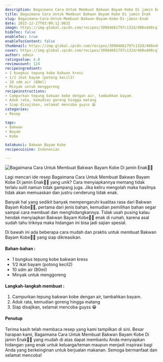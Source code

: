 ```yaml
---
description: Bagaimana Cara Untuk Membuat Bakwan Bayam Kobe Di jamin Enak"
title: Bagaimana Cara Untuk Membuat Bakwan Bayam Kobe Di jamin Enak
slug: Bagaimana-Cara-Untuk-Membuat-Bakwan-Bayam-Kobe-Di-jamin-Enak
date: 2022-12-27T03:09:12.063Z
image: https://img-global.cpcdn.com/recipes/30984661797c132d/400x400cq70/photo.jpg
hideToc: false
enableToc: true
enableTocContent: false
thumbnail: https://img-global.cpcdn.com/recipes/30984661797c132d/400x400cq70/photo.jpg
cover: https://img-global.cpcdn.com/recipes/30984661797c132d/400x400cq70/photo.jpg
author: admin
ratingvalue: 4.8
reviewcount: 124
recipeingredient:
- 1 bungkus tepung kobe bakwan kress
- 1/2 ikat bayam (potong kecil2)
- 10 sdm air (80ml)
- Minyak untuk menggoreng
recipeinstructions:
- Campurkan tepung bakwan kobe dengan air, tambahkan bayam.
- Aduk rata, kemudian goreng hingga matang
- Siap disajikan, selamat mencoba guyss 😁
categories:
- Resep

tags:
- Bakwan
- Bayam
- Kobe

katakunci: Bakwan Bayam Kobe
recipecuisine: Indonesian

---
```


![Bagaimana Cara Untuk Membuat Bakwan Bayam Kobe Di jamin Enak👩‍🍳](https://img-global.cpcdn.com/recipes/30984661797c132d/400x400cq70/photo.jpg)

Lagi mencari ide resep Bagaimana Cara Untuk Membuat Bakwan Bayam Kobe Di jamin Enak👩‍🍳 yang unik? Cara menyiapkannya memang tidak terlalu sulit namun tidak gampang juga. Jika keliru mengolah maka hasilnya tidak akan memuaskan dan justru cenderung tidak enak.

Banyak hal yang sedikit banyak mempengaruhi kualitas rasa dari Bakwan Bayam Kobe👩‍🍳, pertama dari jenis bahan, kemudian pemilihan bahan segar sampai cara membuat dan menghidangkannya. Tidak usah pusing kalau hendak menyiapkan Bakwan Bayam Kobe👩‍🍳 enak di rumah, karena asal sudah tahu triknya maka hidangan ini bisa jadi sajian spesial.

Di bawah ini ada beberapa cara mudah dan praktis untuk membuat Bakwan Bayam Kobe👩‍🍳 yang siap dikreasikan.

<!--inarticleads1-->

#### Bahan-bahan :

- 1 bungkus tepung kobe bakwan kress
- 1/2 ikat bayam (potong kecil2)
- 10 sdm air (80ml)
- Minyak untuk menggoreng

<!--inarticleads2-->

#### Langkah-langkah membuat :

1. Campurkan tepung bakwan kobe dengan air, tambahkan bayam.
1. Aduk rata, kemudian goreng hingga matang
1. Siap disajikan, selamat mencoba guyss 😁

#### Penutup

Terima kasih telah membaca resep yang kami tampilkan di sini. Besar harapan kami, Bagaimana Cara Untuk Membuat Bakwan Bayam Kobe Di jamin Enak👩‍🍳 yang mudah di atas dapat membantu Anda menyiapkan hidangan yang enak untuk keluarga/teman maupun menjadi inspirasi bagi Anda yang berkeinginan untuk berjualan makanan. Semoga bermanfaat dan selamat mencoba!